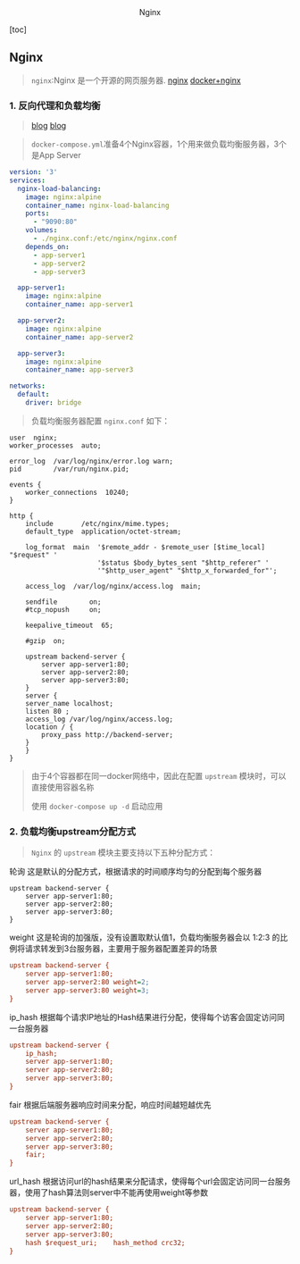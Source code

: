 <center>Nginx</center>



[toc]





## Nginx

> `nginx`:Nginx 是一个开源的网页服务器. [nginx](https://nginx.org/en/) [docker+nginx](https://juejin.cn/post/6885618130471780366)





### 1. 反向代理和负载均衡

> [blog](https://blog.csdn.net/zpf1813763637/article/details/109455451) [blog](https://juejin.cn/post/6885618130471780366)

> `docker-compose.yml`准备4个Nginx容器，1个用来做负载均衡服务器，3个是App Server 

```yaml
version: '3'
services:
  nginx-load-balancing:
    image: nginx:alpine
    container_name: nginx-load-balancing
    ports:
      - "9090:80"
    volumes:
      - ./nginx.conf:/etc/nginx/nginx.conf
    depends_on:
      - app-server1
      - app-server2
      - app-server3

  app-server1:
    image: nginx:alpine
    container_name: app-server1

  app-server2:
    image: nginx:alpine
    container_name: app-server2

  app-server3:
    image: nginx:alpine
    container_name: app-server3

networks:
  default:
    driver: bridge

```

> 负载均衡服务器配置 `nginx.conf` 如下：

```shell
user  nginx;
worker_processes  auto;

error_log  /var/log/nginx/error.log warn;
pid        /var/run/nginx.pid;

events {
    worker_connections  10240;
}

http {
    include       /etc/nginx/mime.types;
    default_type  application/octet-stream;

    log_format  main  '$remote_addr - $remote_user [$time_local] "$request" '
                      '$status $body_bytes_sent "$http_referer" '
                      '"$http_user_agent" "$http_x_forwarded_for"';

    access_log  /var/log/nginx/access.log  main;

    sendfile        on;
    #tcp_nopush     on;

    keepalive_timeout  65;

    #gzip  on;

    upstream backend-server {
        server app-server1:80;
        server app-server2:80;
        server app-server3:80;
    }
    server {
	server_name localhost;
	listen 80 ;
	access_log /var/log/nginx/access.log;
	location / {
		proxy_pass http://backend-server;
	}
    }
}

```

> 由于4个容器都在同一docker网络中，因此在配置 `upstream` 模块时，可以直接使用容器名称
>
> 使用 `docker-compose up -d` 启动应用







### 2. 负载均衡upstream分配方式

> `Nginx` 的 `upstream` 模块主要支持以下五种分配方式：



轮询
 这是默认的分配方式，根据请求的时间顺序均匀的分配到每个服务器

```vbscript
upstream backend-server {
    server app-server1:80;
    server app-server2:80;
    server app-server3:80;
}
```

weight
 这是轮询的加强版，没有设置取默认值1，负载均衡服务器会以 1:2:3 的比例将请求转发到3台服务器，主要用于服务器配置差异的场景

```ini
upstream backend-server {
    server app-server1:80;
    server app-server2:80 weight=2;
    server app-server3:80 weight=3;
}
```

ip_hash
 根据每个请求IP地址的Hash结果进行分配，使得每个访客会固定访问同一台服务器

```ini
upstream backend-server {
    ip_hash;
    server app-server1:80;
    server app-server2:80;
    server app-server3:80;
}
```

fair
 根据后端服务器响应时间来分配，响应时间越短越优先

```ini
upstream backend-server {
    server app-server1:80;
    server app-server2:80;
    server app-server3:80;
    fair;
}
```

url_hash
 根据访问url的hash结果来分配请求，使得每个url会固定访问同一台服务器，使用了hash算法则server中不能再使用weight等参数

```ini
upstream backend-server {
    server app-server1:80;
    server app-server2:80;
    server app-server3:80;
    hash $request_uri;    hash_method crc32;
}
```